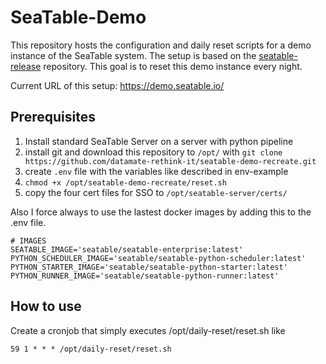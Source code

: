# SeaTable-Demo

This repository hosts the configuration and daily reset scripts for a demo instance of the SeaTable system. The setup is based on the [seatable-release](https://github.com/seatable/seatable-release) repository.
This goal is to reset this demo instance every night.

Current URL of this setup: https://demo.seatable.io/

## Prerequisites

1. Install standard SeaTable Server on a server with python pipeline
2. install git and download this repository to `/opt/` with `git clone https://github.com/datamate-rethink-it/seatable-demo-recreate.git`
3. create `.env` file with the variables like described in env-example
4. `chmod +x /opt/seatable-demo-recreate/reset.sh`
5. copy the four cert files for SSO to `/opt/seatable-server/certs/`

Also I force always to use the lastest docker images by adding this to the .env file.

```
# IMAGES
SEATABLE_IMAGE='seatable/seatable-enterprise:latest'
PYTHON_SCHEDULER_IMAGE='seatable/seatable-python-scheduler:latest'
PYTHON_STARTER_IMAGE='seatable/seatable-python-starter:latest'
PYTHON_RUNNER_IMAGE='seatable/seatable-python-runner:latest'
```

## How to use

Create a cronjob that simply executes /opt/daily-reset/reset.sh like

```
59 1 * * * /opt/daily-reset/reset.sh
```

